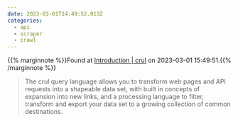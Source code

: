 ```yaml
---
date: 2023-03-01T14:49:52.013Z
categories:
  - api
  - scraper
  - crawl
---
```

{{% marginnote %}}Found at [Introduction | crul](https://www.crul.com/docs/introduction) on 2023-03-01 15:49:51.{{% /marginnote %}}

> The crul query language allows you to transform web pages and API requests into a shapeable data set, with built in concepts of expansion into new links, and a processing language to filter, transform and export your data set to a growing collection of common destinations.

